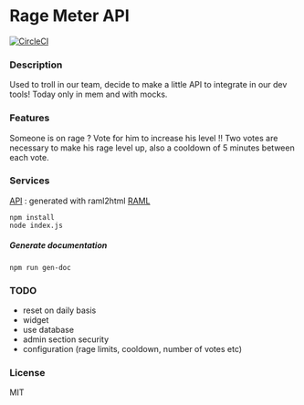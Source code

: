 # Rage Meter API

[![CircleCI](https://circleci.com/gh/L4ngu0r/rage-meter/tree/master.svg?style=svg)](https://circleci.com/gh/L4ngu0r/rage-meter/tree/master)

### Description

Used to troll in our team, decide to make a little API to integrate in our dev tools!
Today only in mem and with mocks.

### Features

Someone is on rage ? Vote for him to increase his level !!
Two votes are necessary to make his rage level up, also a cooldown
of 5 minutes between each vote.

### Services

[API](doc/api.html) : generated with raml2html
[RAML](doc/api.raml)

```
npm install
node index.js
```

##### Generate documentation

```
npm run gen-doc
```

### TODO

- reset on daily basis
- widget
- use database
- admin section security
- configuration (rage limits, cooldown, number of votes etc)

### License

MIT